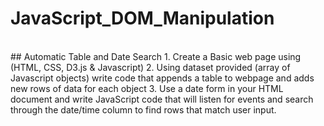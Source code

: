 # JavaScript_DOM_Manipulation
<br>
## Automatic Table and Date Search
1. Create a Basic web page using (HTML, CSS, D3.js & Javascript)
2. Using dataset provided (array of Javascript objects) write code that appends a table to webpage and adds new rows of data for each object
3. Use a date form in your HTML document and write JavaScript code that will listen for events and search through the date/time column to find rows that match user input.


